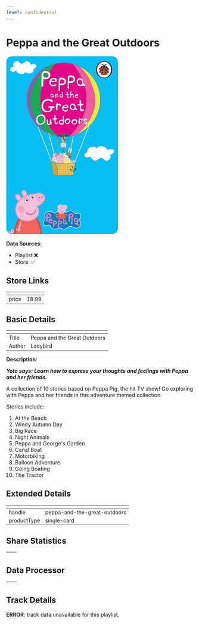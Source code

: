 ```yaml
---
level: confidential
---
```

# Peppa and the Great Outdoors

![card_[cV4Lk].png](../../img/cards/card_[cV4Lk].png)

**Data Sources**: 

- Playlist:❌
- Store: ✅


## Store Links

| <!-- --> | <!-- --> |
| - | - |
| price | 18.99 |


## Basic Details

| <!-- --> | <!-- --> |
| - | - |
| Title | Peppa and the Great Outdoors |
| Author | Ladybird |

**Description**:

**_Yoto says: Learn how to express your thoughts and feelings with Peppa and her friends._**  
  
A collection of 10 stories based on Peppa Pig, the hit TV show! Go exploring with Peppa and her friends in this adventure themed collection.

Stories include:

1.  At the Beach
2.  Windy Autumn Day
3.  Big Race
4.  Night Animals
5.  Peppa and George's Garden
6.  Canal Boat
7.  Motorbiking
8.  Balloon Adventure
9.  Going Boating
10.  The Tractor


## Extended Details

| <!-- --> | <!-- --> |
| - | - |
| handle | peppa-and-the-great-outdoors |
| productType | single-card |


## Share Statistics

| <!-- --> | <!-- --> |
| - | - |


## Data Processor

| <!-- --> | <!-- --> |
| - | - |


## Track Details

**ERROR**: track data unavailable for this playlist.

